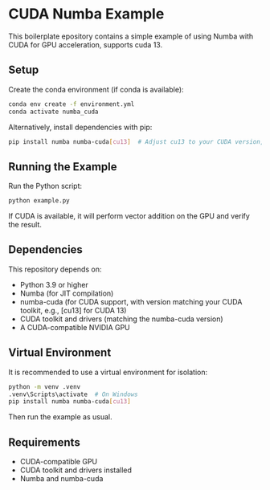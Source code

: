 # CUDA Numba Example

This boilerplate epository contains a simple example of using Numba with CUDA for GPU acceleration, supports cuda 13.

## Setup

Create the conda environment (if conda is available):

```bash
conda env create -f environment.yml
conda activate numba_cuda
```

Alternatively, install dependencies with pip:

```bash
pip install numba numba-cuda[cu13]  # Adjust cu13 to your CUDA version, e.g., cu12
```

## Running the Example

Run the Python script:

```bash
python example.py
```

If CUDA is available, it will perform vector addition on the GPU and verify the result.

## Dependencies

This repository depends on:

- Python 3.9 or higher
- Numba (for JIT compilation)
- numba-cuda (for CUDA support, with version matching your CUDA toolkit, e.g., [cu13] for CUDA 13)
- CUDA toolkit and drivers (matching the numba-cuda version)
- A CUDA-compatible NVIDIA GPU

## Virtual Environment

It is recommended to use a virtual environment for isolation:

```bash
python -m venv .venv
.venv\Scripts\activate  # On Windows
pip install numba numba-cuda[cu13]
```

Then run the example as usual.

## Requirements

- CUDA-compatible GPU
- CUDA toolkit and drivers installed
- Numba and numba-cuda
